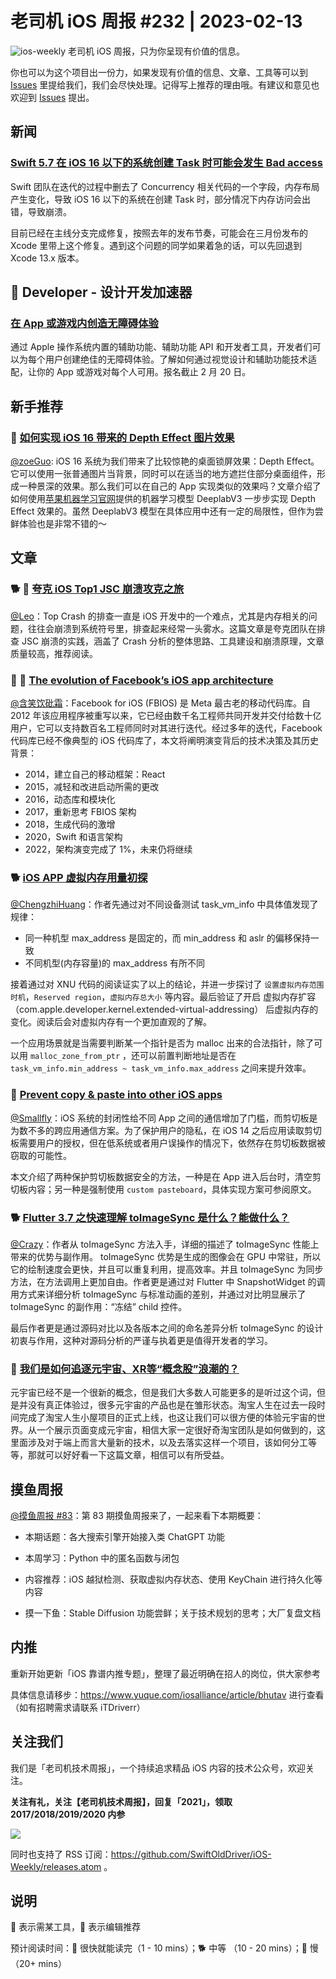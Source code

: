 # 老司机 iOS 周报 #232 | 2023-02-13

![ios-weekly](https://github.com/SwiftOldDriver/iOS-Weekly/blob/master/assets/ios-weekly.png?raw=true)
老司机 iOS 周报，只为你呈现有价值的信息。

你也可以为这个项目出一份力，如果发现有价值的信息、文章、工具等可以到 [Issues](https://github.com/SwiftOldDriver/iOS-Weekly/issues) 里提给我们，我们会尽快处理。记得写上推荐的理由哦。有建议和意见也欢迎到 [Issues](https://github.com/SwiftOldDriver/iOS-Weekly/issues) 提出。

## 新闻

### [Swift 5.7 在 iOS 16 以下的系统创建 Task 时可能会发生 Bad access](https://github.com/apple/swift/issues/63420)

Swift 团队在迭代的过程中删去了 Concurrency 相关代码的一个字段，内存布局产生变化，导致 iOS 16 以下的系统在创建 Task 时，部分情况下内存访问会出错，导致崩溃。

目前已经在主线分支完成修复，按照去年的发布节奏，可能会在三月份发布的 Xcode 里带上这个修复。遇到这个问题的同学如果着急的话，可以先回退到 Xcode 13.x 版本。

##  Developer - 设计开发加速器

### [在 App 或游戏内创造无障碍体验](https://developer.apple.com/cn/accelerator/)

通过 Apple 操作系统内置的辅助功能、辅助功能 API 和开发者工具，开发者们可以为每个用户创建绝佳的无障碍体验。了解如何通过视觉设计和辅助功能技术适配，让你的 App 或游戏对每个人可用。报名截止 2 月 20 日。

## 新手推荐

### 🐎 [如何实现 iOS 16 带来的 Depth Effect 图片效果](https://mp.weixin.qq.com/s/9ITEbW1_EGu_2vrVfrZ9lA)

[@zoeGuo](https://github.com/zoeGuo): iOS 16 系统为我们带来了比较惊艳的桌面锁屏效果：Depth Effect。它可以使用一张普通图片当背景，同时可以在适当的地方遮拦住部分桌面组件，形成一种景深的效果。那么我们可以在自己的 App 实现类似的效果吗？文章介绍了如何使用[苹果机器学习官网](https://developer.apple.com/machine-learning/models/)提供的机器学习模型 DeeplabV3 一步步实现 Depth Effect 效果的。虽然 DeeplabV3 模型在具体应用中还有一定的局限性，但作为尝鲜体验也是非常不错的～

## 文章

### 🐕 🌟 [夸克 iOS Top1 JSC 崩溃攻克之旅](https://mp.weixin.qq.com/s/0DidXWLDeqXpsjGBv69ITQ)

[@Leo](https://github.com/leomobiledeveloper)：Top Crash 的排查一直是 iOS 开发中的一个难点，尤其是内存相关的问题，往往会崩溃到系统符号里，排查起来经常一头雾水。这篇文章是夸克团队在排查 JSC 崩溃的实践，涵盖了 Crash 分析的整体思路、工具建设和崩溃原理，文章质量较高，推荐阅读。

### 🌟  🐢 [The evolution of Facebook’s iOS app architecture](https://engineering.fb.com/2023/02/06/ios/facebook-ios-app-architecture/)

[@含笑饮砒霜](https://weibo.com/chinafishnews/)：Facebook for iOS (FBIOS) 是 Meta 最古老的移动代码库。自 2012 年该应用程序被重写以来，它已经由数千名工程师共同开发并交付给数十亿用户，它可以支持数百名工程师同时对其进行迭代。经过多年的迭代，Facebook 代码库已经不像典型的 iOS 代码库了，本文将阐明演变背后的技术决策及其历史背景：
- 2014，建立自己的移动框架：React
- 2015，减轻和改进启动所需的更改
- 2016，动态库和模块化
- 2017，重新思考 FBIOS 架构 
- 2018，生成代码的激增
- 2020，Swift 和语言架构
- 2022，架构演变完成了 1%，未来仍将继续

### 🐕 [iOS APP 虚拟内存用量初探](https://juejin.cn/post/7196931784328626234)

[@ChengzhiHuang](https://github.com/ChengzhiHuang)：作者先通过对不同设备测试 task_vm_info 中具体值发现了规律：

- 同一种机型 max_address 是固定的，而 min_address 和 aslr 的偏移保持一致
- 不同机型(内存容量)的 max_address 有所不同

接着通过对 XNU 代码的阅读证实了以上的结论，并进一步探讨了 `` 设置虚拟内存范围时机 ``，``Reserved region``，`` 虚拟内存总大小 `` 等内容。最后验证了开启 虚拟内存扩容（com.apple.developer.kernel.extended-virtual-addressing） 后虚拟内存的变化。阅读后会对虚拟内存有一个更加直观的了解。

一个应用场景就是当需要判断某一个指针是否为 malloc 出来的合法指针，除了可以用 ``malloc_zone_from_ptr`` ，还可以前置判断地址是否在 ``task_vm_info.min_address ~ task_vm_info.max_address`` 之间来提升效率。

### 🐎 [Prevent copy & paste into other iOS apps](https://blog.eidinger.info/prevent-copy-paste-into-other-ios-apps)

[@Smallfly](https://github.com/iostalks)：iOS 系统的封闭性给不同 App 之间的通信增加了门槛，而剪切板是为数不多的跨应用通信方案。为了保护用户的隐私，在 iOS 14 之后应用读取剪切板需要用户的授权，但在低系统或者用户误操作的情况下，依然存在剪切板数据被窃取的可能性。

本文介绍了两种保护剪切板数据安全的方法，一种是在 App 进入后台时，清空剪切板内容；另一种是强制使用 `custom pasteboard`，具体实现方案可参阅原文。

### 🐕 [Flutter 3.7 之快速理解 toImageSync 是什么？能做什么？](https://mp.weixin.qq.com/s/ziOCR-sudMGbE0iW3MKewQ)

[@Crazy](https://github.com/jiyan135960)：作者从 toImageSync 方法入手，详细的描述了 toImageSync 性能上带来的优势与副作用。 toImageSync 优势是生成的图像会在 GPU 中常驻，所以它的绘制速度会更快，并且可以重复利用，提高效率。并且 toImageSync 为同步方法，在方法调用上更加自由。作者更是通过对 Flutter 中 SnapshotWidget 的调用方式来详细分析 toImageSync 与标准动画的差别，并通过对比明显展示了 toImageSync 的副作用：“冻结” child 控件。

最后作者更是通过源码对比以及各版本之间的命名差异分析 toImageSync 的设计初衷与作用，这种对源码分析的严谨与执着更是值得开发者的学习。

### 🐢 [我们是如何追逐元宇宙、XR等“概念股”浪潮的？](https://mp.weixin.qq.com/s/Q9VNdOXGlsA4OXRUc5_-xw)
元宇宙已经不是一个很新的概念，但是我们大多数人可能更多的是听过这个词，但是并没有真正体验过，很多元宇宙的产品也是在雏形状态。淘宝人生在过去一段时间完成了淘宝人生小屋项目的正式上线，也这让我们可以很方便的体验元宇宙的世界。从一个展示页面变成元宇宙，相信大家一定很好奇淘宝团队是如何做到的，这里面涉及对于端上而言大量新的技术，以及去落实这样一个项目，该如何分工等等，那就可以好好看一下这篇文章，相信可以有所受益。

## 摸鱼周报

[@摸鱼周报 #83](https://mp.weixin.qq.com/s/Ty95hGBIevHaJQ5TU774aQ)：第 83 期摸鱼周报来了，一起来看下本期概要：

* 本期话题：各大搜索引擎开始接入类 ChatGPT 功能

* 本周学习：Python 中的匿名函数与闭包

* 内容推荐：iOS 越狱检测、获取虚拟内存状态、使用 KeyChain 进行持久化等内容

* 摸一下鱼：Stable Diffusion 功能尝鲜；关于技术规划的思考；大厂复盘文档

## 内推

重新开始更新「iOS 靠谱内推专题」，整理了最近明确在招人的岗位，供大家参考

具体信息请移步：https://www.yuque.com/iosalliance/article/bhutav 进行查看（如有招聘需求请联系 iTDriverr）

## 关注我们

我们是「老司机技术周报」，一个持续追求精品 iOS 内容的技术公众号，欢迎关注。

**关注有礼，关注【老司机技术周报】，回复「2021」，领取 2017/2018/2019/2020 内参**

![](https://github.com/SwiftOldDriver/iOS-Weekly/blob/master/assets/qrcode_for_wechat.jpg?raw=true)

同时也支持了 RSS 订阅：https://github.com/SwiftOldDriver/iOS-Weekly/releases.atom 。

## 说明

🚧 表示需某工具，🌟 表示编辑推荐

预计阅读时间：🐎 很快就能读完（1 - 10 mins）；🐕 中等 （10 - 20 mins）；🐢 慢（20+ mins）
